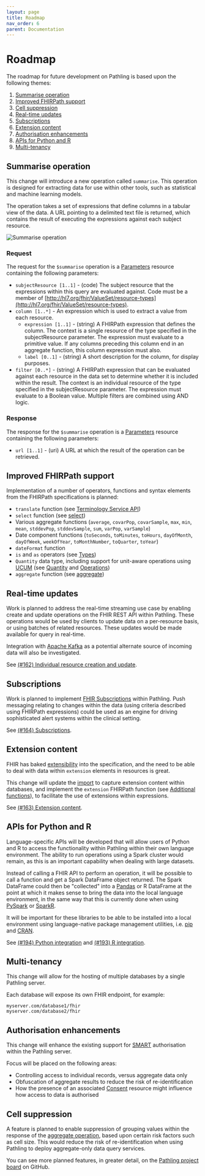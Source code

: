 ```yaml
---
layout: page
title: Roadmap
nav_order: 6
parent: Documentation
---
```


# Roadmap

The roadmap for future development on Pathling is based upon the following
themes:

1. [Summarise operation](#summarise-operation)
2. [Improved FHIRPath support](#improved-fhirpath-support)
3. [Cell suppression](#cell-suppression)
4. [Real-time updates](#real-time-updates)
5. [Subscriptions](#subscriptions)
6. [Extension content](#extension-content)
7. [Authorisation enhancements](#authorisation-enhancements)
8. [APIs for Python and R](#apis-for-python-and-r)
9. [Multi-tenancy](#multi-tenancy)

## Summarise operation

This change will introduce a new operation called `summarise`. This operation is
designed for extracting data for use within other tools, such as statistical and
machine learning models.

The operation takes a set of expressions that define columns in a tabular view
of the data. A URL pointing to a delimited text file is returned, which contains
the result of executing the expressions against each subject resource.

<img src="/images/summarise.png" 
     srcset="/images/summarise@2x.png 2x, /images/summarise.png 1x"
     alt="Summarise operation" />

### Request

The request for the `$summarise` operation is a
[Parameters](https://hl7.org/fhir/R4/parameters.html) resource containing the
following parameters:

- `subjectResource [1..1]` - (code) The subject resource that the expressions
  within this query are evaluated against. Code must be a member of
  [http://hl7.org/fhir/ValueSet/resource-types](http://hl7.org/fhir/ValueSet/resource-types).
- `column [1..*]` - An expression which is used to extract a value from each
  resource.
  - `expression [1..1]` - (string) A FHIRPath expression that defines the
    column. The context is a single resource of the type specified in the
    subjectResource parameter. The expression must evaluate to a primitive
    value. If any columns preceding this column end in an aggregate function,
    this column expression must also.
  - `label [0..1]` - (string) A short description for the column, for display
    purposes.
- `filter [0..*]` - (string) A FHIRPath expression that can be evaluated against
  each resource in the data set to determine whether it is included within the
  result. The context is an individual resource of the type specified in the
  subjectResource parameter. The expression must evaluate to a Boolean value.
  Multiple filters are combined using AND logic.

### Response

The response for the `$summarise` operation is a
[Parameters](https://hl7.org/fhir/R4/parameters.html) resource containing the
following parameters:

- `url [1..1]` - (uri) A URL at which the result of the operation can be
  retrieved.

## Improved FHIRPath support

Implementation of a number of operators, functions and syntax elements from the
FHIRPath specifications is planned:

- `translate` function (see
  [Terminology Service API](https://hl7.org/fhir/R4/fhirpath.html#txapi))
- `select` function (see
  [select](https://hl7.org/fhirpath/#selectprojection-expression-collection))
- Various aggregate functions (`average`, `covarPop`, `covarSample`, `max`,
  `min`, `mean`, `stddevPop`, `stddevSample`, `sum`, `varPop`, `varSample`)
- Date component functions (`toSeconds`, `toMinutes`, `toHours`, `dayOfMonth`,
  `dayOfWeek`, `weekOfYear`, `toMonthNumber`, `toQuarter`, `toYear`)
- `dateFormat` function
- `is` and `as` operators (see
  [Types](https://hl7.org/fhirpath/#types))
- `Quantity` data type, including support for unit-aware operations using
  [UCUM](https://unitsofmeasure.org) (see
  [Quantity](https://hl7.org/fhirpath/#types) and
  [Operations](https://hl7.org/fhirpath/#operations))
- `aggregate` function (see
  [aggregate](https://hl7.org/fhirpath/#aggregateaggregator-expression-init-value-value))

## Real-time updates

Work is planned to address the real-time streaming use case by enabling create
and update operations on the FHIR REST API within Pathling. These operations
would be used by clients to update data on a per-resource basis, or using
batches of related resources. These updates would be made available for query in
real-time.

Integration with [Apache Kafka](https://kafka.apache.org/) as a potential
alternate source of incoming data will also be investigated.

See 
[(#162) Individual resource creation and update](https://github.com/aehrc/pathling/issues/162).

## Subscriptions

Work is planned to implement
[FHIR Subscriptions](https://www.hl7.org/fhir/R4/subscription.html) within
Pathling. Push messaging relating to changes within the data (using criteria
described using FHIRPath expressions) could be used as an engine for driving
sophisticated alert systems within the clinical setting.

See [(#164) Subscriptions](https://github.com/aehrc/pathling/issues/164).

## Extension content

FHIR has baked [extensibility](https://hl7.org/fhir/R4/extensibility.html) into
the specification, and the need to be able to deal with data within `extension`
elements in resources is great.

This change will update the [import](./import.html) to capture extension content
within databases, and implement the `extension` FHIRPath function (see
[Additional functions](https://hl7.org/fhir/R4/fhirpath.html#functions)), to
facilitate the use of extensions within expressions.

See [(#163) Extension content](https://github.com/aehrc/pathling/issues/163).

## APIs for Python and R

Language-specific APIs will be developed that will allow users of Python and R
to access the functionality within Pathling within their own language
environment. The ability to run operations using a Spark cluster would remain,
as this is an important capability when dealing with large datasets.

Instead of calling a FHIR API to perform an operation, it will be possible to
call a function and get a Spark DataFrame object returned. The Spark DataFrame
could then be "collected" into a [Pandas](https://pandas.pydata.org/) or R
DataFrame at the point at which it makes sense to bring the data into the local
language environment, in the same way that this is currently done when using
[PySpark](https://spark.apache.org/docs/latest/api/python/index.html) or
[SparkR](https://spark.apache.org/docs/latest/api/R/index.html).

It will be important for these libraries to be able to be installed into a local
environment using language-native package management utilities, i.e.
[pip](https://pypi.org/project/pip/) and [CRAN](https://cran.r-project.org/).

See [(#194) Python integration](https://github.com/aehrc/pathling/issues/194) 
and [(#193) R integration](https://github.com/aehrc/pathling/issues/193).

## Multi-tenancy

This change will allow for the hosting of multiple databases by a single
Pathling server.

Each database will expose its own FHIR endpoint, for example:

```
myserver.com/database1/fhir
myserver.com/database2/fhir
```

## Authorisation enhancements

This change will enhance the existing support for
[SMART](https://hl7.org/fhir/smart-app-launch/index.html) authorisation within
the Pathling server.

Focus will be placed on the following areas:

- Controlling access to individual records, versus aggregate data only
- Obfuscation of aggregate results to reduce the risk of re-identification
- How the presence of an associated
  [Consent](https://hl7.org/fhir/R4/consent.html) resource might influence how
  access to data is authorised

## Cell suppression

A feature is planned to enable suppression of grouping values within the
response of the [aggregate operation](./aggregate.html), based upon certain risk
factors such as cell size. This would reduce the risk of re-identification when
using Pathling to deploy aggregate-only data query services.

You can see more planned features, in greater detail, on the 
[Pathling project board](https://github.com/aehrc/pathling/projects/1) on 
GitHub.